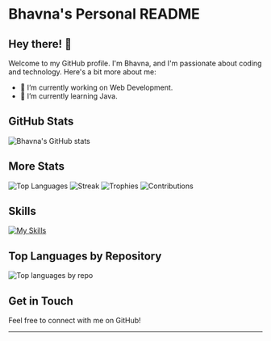 # Bhavna's Personal README

## Hey there! 👋

Welcome to my GitHub profile. I'm Bhavna, and I'm passionate about coding and technology. Here's a bit more about me:

- 🔭 I’m currently working on Web Development.
- 🌱 I’m currently learning Java.


## GitHub Stats

![Bhavna's GitHub stats](https://github-readme-stats.vercel.app/api?username=bhavna3&show_icons=true&include_all_commits=true&theme=radical)

## More Stats

![Top Languages](https://github-readme-stats.vercel.app/api/top-langs/?username=bhavna3&layout=compact&theme=radical)
![Streak](https://github-readme-streak-stats.herokuapp.com/?user=bhavna3&theme=radical)
![Trophies](https://github-profile-trophy.vercel.app/?username=bhavna3&theme=radical)
![Contributions](https://github-readme-stats.vercel.app/api?username=bhavna3&show_icons=true&theme=radical)

## Skills

[![My Skills](https://skillicons.dev/icons?i=js,html,css,python)](https://skillicons.dev)

## Top Languages by Repository

![Top languages by repo](http://github-profile-summary-cards.vercel.app/api/cards/repos-per-language?username=bhavna3&theme=default)

## Get in Touch

Feel free to connect with me on GitHub!

---

